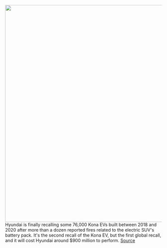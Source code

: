 <img src='https://cdn.vox-cdn.com/thumbor/TaAC9Sdyfchla9zJ-uoR0DVTx-s=/0x0:2040x1360/1200x800/filters:focal(857x517:1183x843)/cdn.vox-cdn.com/uploads/chorus_image/image/68867983/akrales_180329_2351_1021.0.jpg' width='700px' /><br/>
Hyundai is finally recalling some 76,000 Kona EVs built between 2018 and 2020 after more than a dozen reported fires related to the electric SUV's battery pack. It's the second recall of the Kona EV, but the first global recall, and it will cost Hyundai around $900 million to perform.
<a href='https://www.theverge.com/2021/2/24/22299121/hyundai-kona-electric-recall-battery-fire-lg'> Source <a/>